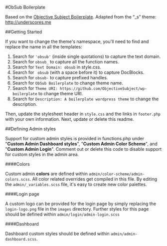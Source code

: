 #ObSub Boilerplate

Based on the [Objective Subject Boilerplate](https://github.com/ObjectiveSubject/wp-boilerplate).
Adapted from the “\_s” theme: http://underscores.me

##Getting Started

If you want to change the theme's namespace, you'll need to find and replace the name in all the templates:

1. Search for `'obsub'` (inside single quotations) to capture the text domain.
2. Search for `obsub_` to capture all the function names.
3. Search for `Text Domain: obsub` in style.css.
4. Search for <code>&nbsp;obsub</code> (with a space before it) to capture DocBlocks.
5. Search for `obsub-` to capture prefixed handles.
6. Search for `ObSub Boilerplate` to change theme name.
7. Search for `Theme URI: https://github.com/ObjectiveSubject/wp-boilerplate` to change theme URI.
8. Search for `Description: A boilerplate wordpress theme` to change the description.

Then, update the stylesheet header in `style.css` and the links in `footer.php` with your own information. Next, update or delete this readme.

##Defining Admin styles

Support for custom admin styles is provided in functions.php under "**Custom Admin Dashboard styles**", "**Custom Admin Color Scheme**", and "**Custom Admin Login**". Comment out or delete this code to disable support for custom styles in the admin area.

####Colors

Custom admin **colors** are defined within `admin/color-scheme/admin-colors.scss`. All color related overrides get compiled in this file. By editing the `admin/_variables.scss` file, it's easy to create new color palettes.

####Login page

A custom logo can be provided for the login page by simply replacing the `login-logo.png` file in the `images` directory. Further styles for this page should be defined within `admin/login/admin-login.scss`

####Dashboard

Dashboard custom styles should be defined within `admin/admin-dashboard.scss`.
